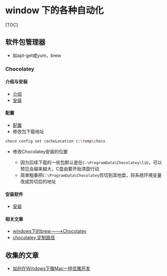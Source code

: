# window 下的各种自动化

[TOC]

## 软件包管理器

- 如apt-get或yum，brew

### Chocolatey

#### 介绍与安装

- [介绍](https://chocolatey.org/about)
- [安装](https://chocolatey.org/install)

#### 配置

- [配置](https://chocolatey.org/docs/commands-config)
- 修改包下载地址

```bash
choco config set cacheLocation c:\temp\choco
```

- 修改Chocolatey安装的位置

  - 因为后续下载的一些包默认是在`C:\ProgramData\Chocolatey\lib`，可以预见会越来越大，C盘由要开始清盘行动
  - 简单粗暴把`C:\ProgramData\Chocolatey`剪切到其他盘，将系统环境变量改成剪切后的地址

#### 安装软件

- [安装](https://chocolatey.org/docs/commands-install)

#### 相关文章

- [windows下的brew--->Chocolatey](https://blog.csdn.net/msmile_my/article/details/78665762)
- [chocolatey 定制路径](https://www.jianshu.com/p/f5f4efd04cab)

## 收集的文章

- [如何在Windows下像Mac一样优雅开发](http://www.yangqiu.cn/shiyanlou-com/2022367.html)